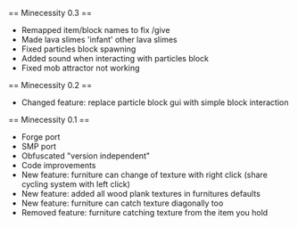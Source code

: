 == Minecessity 0.3 ==
* Remapped item/block names to fix /give
* Made lava slimes 'infant' other lava slimes
* Fixed particles block spawning
* Added sound when interacting with particles block
* Fixed mob attractor not working

== Minecessity 0.2 ==
* Changed feature: replace particle block gui with simple block interaction

== Minecessity 0.1 ==
* Forge port
* SMP port
* Obfuscated "version independent"
* Code improvements
* New feature: furniture can change of texture with right click (share cycling system with left click)
* New feature: added all wood plank textures in furnitures defaults
* New feature: furniture can catch texture diagonally too
* Removed feature: furniture catching texture from the item you hold